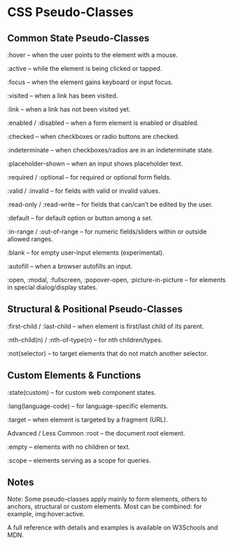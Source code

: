 #   CSS Pseudo-Classes

##   Common State Pseudo-Classes
:hover – when the user points to the element with a mouse.

:active – while the element is being clicked or tapped.

:focus – when the element gains keyboard or input focus.

:visited – when a link has been visited.

:link – when a link has not been visited yet.

:enabled / :disabled – when a form element is enabled or disabled.

:checked – when checkboxes or radio buttons are checked.

:indeterminate – when checkboxes/radios are in an indeterminate state.

:placeholder-shown – when an input shows placeholder text.

:required / :optional – for required or optional form fields.

:valid / :invalid – for fields with valid or invalid values.

:read-only / :read-write – for fields that can/can’t be edited by the user.

:default – for default option or button among a set.

:in-range / :out-of-range – for numeric fields/sliders within or outside allowed ranges.

:blank – for empty user-input elements (experimental).

:autofill – when a browser autofills an input.

:open, :modal, :fullscreen, :popover-open, :picture-in-picture – for elements in special dialog/display states.

##  Structural & Positional Pseudo-Classes
:first-child / :last-child – when element is first/last child of its parent.

:nth-child(n) / :nth-of-type(n) – for nth children/types.

:not(selector) – to target elements that do not match another selector.

##  Custom Elements & Functions
:state(custom) – for custom web component states.

:lang(language-code) – for language-specific elements.

:target – when element is targeted by a fragment (URL).

Advanced / Less Common
:root – the document root element.

:empty – elements with no children or text.

:scope – elements serving as a scope for queries.

##  Notes
Note: Some pseudo-classes apply mainly to form elements, others to anchors, structural or custom elements. Most can be combined: for example, img:hover:active.

A full reference with details and examples is available on W3Schools and MDN.
